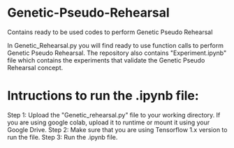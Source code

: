 # Genetic-Pseudo-Rehearsal
Contains ready to be used codes to perform Genetic Pseudo Rehearsal

In Genetic_Rehearsal.py you will find ready to use function calls to perform Genetic Pseudo Rehearsal.
The repository also contains "Experiment.ipynb" file which contains the experiments that validate the Genetic Pseudo Rehearsal concept.

# Intructions to run the .ipynb file:

Step 1: Upload the "Genetic_rehearsal.py" file to your working directory. If you are using google colab, upload it to runtime or mount it using your Google Drive.
Step 2: Make sure that you are using Tensorflow 1.x version to run the file.
Step 3: Run the .ipynb file.
